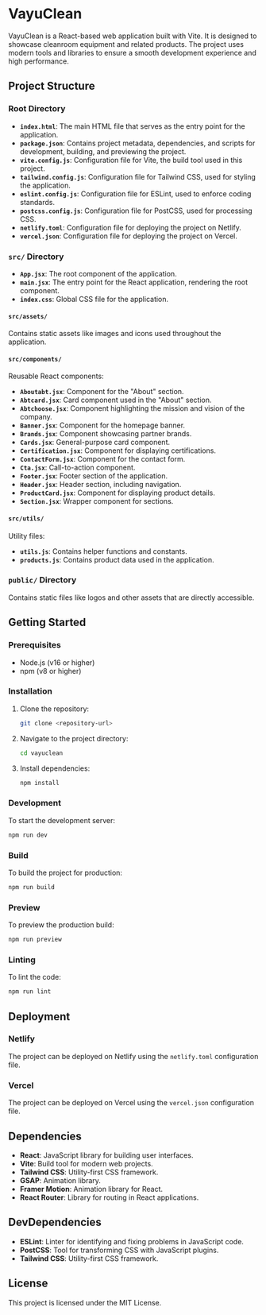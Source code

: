 # VayuClean

VayuClean is a React-based web application built with Vite. It is designed to showcase cleanroom equipment and related products. The project uses modern tools and libraries to ensure a smooth development experience and high performance.

## Project Structure

### Root Directory
- **`index.html`**: The main HTML file that serves as the entry point for the application.
- **`package.json`**: Contains project metadata, dependencies, and scripts for development, building, and previewing the project.
- **`vite.config.js`**: Configuration file for Vite, the build tool used in this project.
- **`tailwind.config.js`**: Configuration file for Tailwind CSS, used for styling the application.
- **`eslint.config.js`**: Configuration file for ESLint, used to enforce coding standards.
- **`postcss.config.js`**: Configuration file for PostCSS, used for processing CSS.
- **`netlify.toml`**: Configuration file for deploying the project on Netlify.
- **`vercel.json`**: Configuration file for deploying the project on Vercel.

### `src/` Directory
- **`App.jsx`**: The root component of the application.
- **`main.jsx`**: The entry point for the React application, rendering the root component.
- **`index.css`**: Global CSS file for the application.

#### `src/assets/`
Contains static assets like images and icons used throughout the application.

#### `src/components/`
Reusable React components:
- **`Aboutabt.jsx`**: Component for the "About" section.
- **`Abtcard.jsx`**: Card component used in the "About" section.
- **`Abtchoose.jsx`**: Component highlighting the mission and vision of the company.
- **`Banner.jsx`**: Component for the homepage banner.
- **`Brands.jsx`**: Component showcasing partner brands.
- **`Cards.jsx`**: General-purpose card component.
- **`Certification.jsx`**: Component for displaying certifications.
- **`ContactForm.jsx`**: Component for the contact form.
- **`Cta.jsx`**: Call-to-action component.
- **`Footer.jsx`**: Footer section of the application.
- **`Header.jsx`**: Header section, including navigation.
- **`ProductCard.jsx`**: Component for displaying product details.
- **`Section.jsx`**: Wrapper component for sections.

#### `src/utils/`
Utility files:
- **`utils.js`**: Contains helper functions and constants.
- **`products.js`**: Contains product data used in the application.

### `public/` Directory
Contains static files like logos and other assets that are directly accessible.

## Getting Started

### Prerequisites
- Node.js (v16 or higher)
- npm (v8 or higher)

### Installation
1. Clone the repository:
   ```bash
   git clone <repository-url>
   ```
2. Navigate to the project directory:
   ```bash
   cd vayuclean
   ```
3. Install dependencies:
   ```bash
   npm install
   ```

### Development
To start the development server:
```bash
npm run dev
```

### Build
To build the project for production:
```bash
npm run build
```

### Preview
To preview the production build:
```bash
npm run preview
```

### Linting
To lint the code:
```bash
npm run lint
```

## Deployment

### Netlify
The project can be deployed on Netlify using the `netlify.toml` configuration file.

### Vercel
The project can be deployed on Vercel using the `vercel.json` configuration file.

## Dependencies
- **React**: JavaScript library for building user interfaces.
- **Vite**: Build tool for modern web projects.
- **Tailwind CSS**: Utility-first CSS framework.
- **GSAP**: Animation library.
- **Framer Motion**: Animation library for React.
- **React Router**: Library for routing in React applications.

## DevDependencies
- **ESLint**: Linter for identifying and fixing problems in JavaScript code.
- **PostCSS**: Tool for transforming CSS with JavaScript plugins.
- **Tailwind CSS**: Utility-first CSS framework.

## License
This project is licensed under the MIT License.
